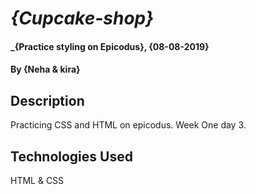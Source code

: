 # _{Cupcake-shop}_

#### _{Practice styling on Epicodus}, {08-08-2019}

#### By **{Neha & kira}**

## Description
Practicing CSS and HTML on epicodus. Week One day 3.

## Technologies Used

HTML & CSS
